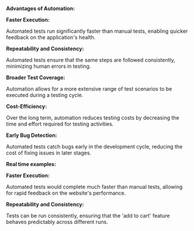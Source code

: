 ﻿**Advantages of Automation:**

**Faster Execution:**

Automated tests run significantly faster than manual tests, enabling quicker feedback on the application's health.

**Repeatability and Consistency:**

Automated tests ensure that the same steps are followed consistently, minimizing human errors in testing.

**Broader Test Coverage:** 

Automation allows for a more extensive range of test scenarios to be executed during a testing cycle.

**Cost-Efficiency:** 

Over the long term, automation reduces testing costs by decreasing the time and effort required for testing activities.

**Early Bug Detection:** 

Automated tests catch bugs early in the development cycle, reducing the cost of fixing issues in later stages.

**Real time examples:**

**Faster Execution:**

Automated tests would complete much faster than manual tests, allowing for rapid feedback on the website's performance.

**Repeatability and Consistency:** 

Tests can be run consistently, ensuring that the 'add to cart' feature behaves predictably across different runs.
